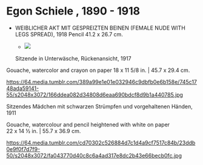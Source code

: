 # Egon Schiele , 1890 - 1918 

* WEIBLICHER AKT MIT GESPREIZTEN BEINEN (FEMALE NUDE WITH LEGS SPREAD), 1918
Pencil
41.2 x 26.7 cm.
  - <img src="https://64.media.tumblr.com/af7cf3600cbcc1c75583d146fdb22987/tumblr_pxsimdPXNq1qcy73co1_1280.jpg">
  
  
  Sitzende in Unterwäsche, Rückenansicht, 1917  

Gouache, watercolor and crayon on paper 
18 x 11 5/8 in. | 45.7 x 29.4 cm.


  https://64.media.tumblr.com/389a99e1e01e032946c9dbfb0e6b158e/745c1748ada59141-55/s2048x3072/166ddea082d34808d6eaa690bdcf8d9b1a440785.jpg
  
  Sitzendes Mädchen mit schwarzen Strümpfen und vorgehaltenen Händen, 1911

Gouache, watercolour and pencil heightened with white on paper  
22 x 14 ½ in. | 55.7 x 36.9 cm.


https://64.media.tumblr.com/cd70302c526884d7c1d4a9cf7517c84b/23ddb0e9f0f7d7f9-50/s2048x3072/fa043770d40c8c6a4ad317e8dc2b43e66becb0fc.jpg



